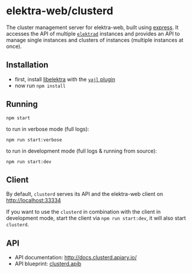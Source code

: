 # elektra-web/clusterd

The cluster management server for elektra-web, built using
[express](https://expressjs.com/). It accesses the API of multiple
[`elektrad`](../elektrad/) instances and provides an API to manage single
instances and clusters of instances (multiple instances at once).


## Installation

 * first, install [libelektra](https://libelektra.org/) with the [`yajl` plugin](https://master.libelektra.org/src/plugins/yajl/)
 * now run `npm install`


## Running

```
npm start
```

to run in verbose mode (full logs):

```
npm run start:verbose
```

to run in development mode (full logs & running from source):

```
npm run start:dev
```


## Client

By default, `clusterd` serves its API and the elektra-web client on
[http://localhost:33334](http://localhost:33334)

If you want to use the `clusterd` in combination with the client in development
mode, start the client via `npm run start:dev`, it will also start `clusterd`.


## API

 - API documentation: http://docs.clusterd.apiary.io/
 - API blueprint: [clusterd.apib](https://master.libelektra.org/doc/api_blueprints/clusterd.apib)

